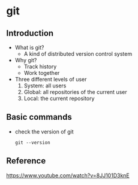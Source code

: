 # git
## Introduction
* What is git?
  * A kind of distributed version control system
* Why git?
  * Track history
  * Work together
* Three different levels of user
  1. System: all users
  2. Global: all repositories of the current user
  3. Local: the current repository
## Basic commands
* check the version of git
  ```
  git --version
  ```

## Reference
<https://www.youtube.com/watch?v=8JJ101D3knE>
